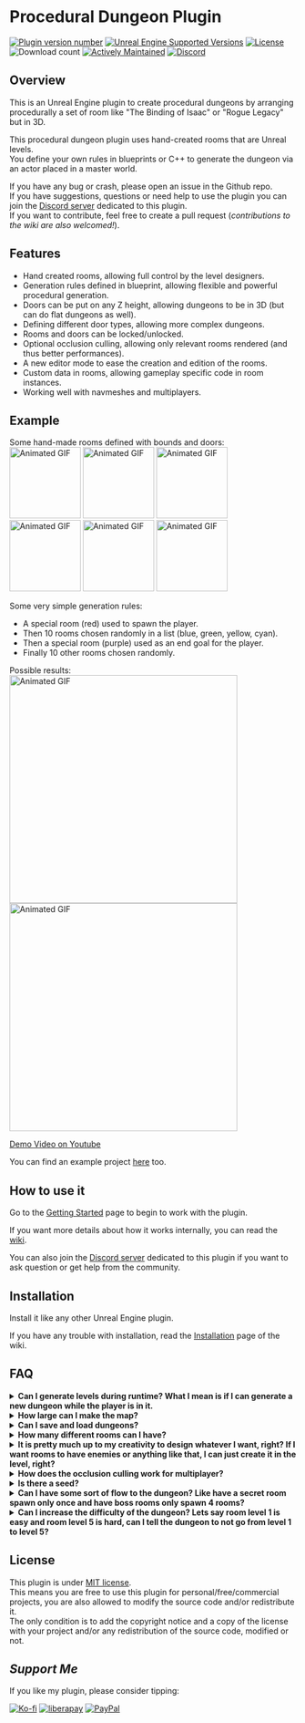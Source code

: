 # Procedural Dungeon Plugin

[![Plugin version number](https://img.shields.io/github/v/release/BenPyton/ProceduralDungeon?label=Version)](https://github.com/BenPyton/ProceduralDungeon/releases/latest)
[![Unreal Engine Supported Versions](https://img.shields.io/badge/Unreal_Engine-4.27_%7C_5.1_%7C_5.2_%7C_5.3_%7C_5.4-9455CE?logo=unrealengine)](https://github.com/BenPyton/ProceduralDungeon/releases)
[![License](https://img.shields.io/github/license/BenPyton/ProceduralDungeon?label=License&color=blue)](LICENSE)
![Download count](https://img.shields.io/github/downloads/BenPyton/ProceduralDungeon/total?label=Downloads)
[![Actively Maintained](https://img.shields.io/badge/Maintenance%20Level-Actively%20Maintained-green.svg)](https://gist.github.com/cheerfulstoic/d107229326a01ff0f333a1d3476e068d)
[![Discord](https://img.shields.io/discord/1182461404092055574?logo=discord&logoColor=white&label=Discord&color=%235865F2)][1]

## Overview

This is an Unreal Engine plugin to create procedural dungeons by arranging procedurally a set of room like "The Binding of Isaac" or "Rogue Legacy" but in 3D.

This procedural dungeon plugin uses hand-created rooms that are Unreal levels.\
You define your own rules in blueprints or C++ to generate the dungeon via an actor placed in a master world.

If you have any bug or crash, please open an issue in the Github repo.\
If you have suggestions, questions or need help to use the plugin you can join the [Discord server][1] dedicated to this plugin.\
If you want to contribute, feel free to create a pull request (*contributions to the wiki are also welcomed!*).

## Features

- Hand created rooms, allowing full control by the level designers.
- Generation rules defined in blueprint, allowing flexible and powerful procedural generation.
- Doors can be put on any Z height, allowing dungeons to be in 3D (but can do flat dungeons as well).
- Defining different door types, allowing more complex dungeons.
- Rooms and doors can be locked/unlocked. 
- Optional occlusion culling, allowing only relevant rooms rendered (and thus better performances).
- A new editor mode to ease the creation and edition of the rooms.
- Custom data in rooms, allowing gameplay specific code in room instances.
- Working well with navmeshes and multiplayers.

## Example

Some hand-made rooms defined with bounds and doors:\
<img src="https://github.com/BenPyton/ProceduralDungeon/wiki/Images/ProceduralDungeonDemo_RoomSpawn.gif" alt="Animated GIF" width="125"/>
<img src="https://github.com/BenPyton/ProceduralDungeon/wiki/Images/ProceduralDungeonDemo_RoomA.gif" alt="Animated GIF" width="125"/>
<img src="https://github.com/BenPyton/ProceduralDungeon/wiki/Images/ProceduralDungeonDemo_RoomB.gif" alt="Animated GIF" width="125"/>
<img src="https://github.com/BenPyton/ProceduralDungeon/wiki/Images/ProceduralDungeonDemo_RoomC.gif" alt="Animated GIF" width="125"/>
<img src="https://github.com/BenPyton/ProceduralDungeon/wiki/Images/ProceduralDungeonDemo_RoomD.gif" alt="Animated GIF" width="125"/>
<img src="https://github.com/BenPyton/ProceduralDungeon/wiki/Images/ProceduralDungeonDemo_RoomExit.gif" alt="Animated GIF" width="125"/>

Some very simple generation rules:
- A special room (red) used to spawn the player.
- Then 10 rooms chosen randomly in a list (blue, green, yellow, cyan).
- Then a special room (purple) used as an end goal for the player.
- Finally 10 other rooms chosen randomly.

Possible results:\
<img src="https://github.com/BenPyton/ProceduralDungeon/wiki/Images/ProceduralDungeonResult.gif" alt="Animated GIF" width="400"/>
<img src="https://github.com/BenPyton/ProceduralDungeon/wiki/Images/ProceduralDungeonResult2.gif" alt="Animated GIF" width="400"/>

[Demo Video on Youtube](http://www.youtube.com/watch?v=DmyNEd0YtDE "Procedural Dungeon Demo")<br>

You can find an example project [here](https://github.com/BenPyton/DungeonExample) too.

## How to use it

Go to the [Getting Started](https://github.com/BenPyton/ProceduralDungeon/wiki/Getting-Started) page to begin to work with the plugin.

If you want more details about how it works internally, you can read the [wiki](https://github.com/BenPyton/ProceduralDungeon/wiki/Home).

You can also join the [Discord server][1] dedicated to this plugin if you want to ask question or get help from the community.

## Installation

Install it like any other Unreal Engine plugin.

If you have any trouble with installation, read the [Installation](https://github.com/BenPyton/ProceduralDungeon/wiki/Installation) page of the wiki.

## FAQ

[comment]: # (Move the FAQ in a wiki page instead?)

<details>
<summary><b>Can I generate levels during runtime? What I mean is if I can generate a new dungeon while the player is in it.</b></summary>

> Yes, you can generate during runtime.\
> If you call the `Generate` function, then the previous rooms unload, and a new dungeon generate and load new rooms.\
> There is no map travel during the process, the player remains in the master map, only the dungeon's rooms are loaded/unloaded.

</details>

<details>
<summary><b>How large can I make the map?</b></summary>

> You are only limited by the performance of the machine your game runs on.\
> Mostly, the performance of the dungeon depends on the complexity of your rooms/meshes, and the hardware of your computer. The more details and diversity of actors there are, the more resources will be consumed on the computer.\
> To be able to generate a very large map, you will need to optimize the meshes/textures for the RAM and GPU, the collisions and number of dynamic actors (enemies, etc.) for CPU, etc.\
> The simple occlusion culling system I provide in the plugin is one (rudimentary) way to optimize the GPU side (less drawing).
> It is far from perfect but a good start.\
> You will need to do the other optimizations yourself.

</details>

<details>
<summary><b>Can I save and load dungeons?</b></summary>

> There is no save/load system implemented in the plugin. You will need to do it yourself.\
> I made this plugin for a rogue-like game, so I didn't made a save/load system of the dungeon.\
> A starting point will be to save the dungeon seed, and any other dynamic actors of your game.\
> You would set an ID for each actors in the room's levels that need to be saved (using the dungeon's seed). Then when you load a game you can retrieve the actors from their IDs in the generated dungeon, and apply the saved data to them.

</details>

<details>
<summary><b>How many different rooms can I have?</b></summary>

> You can have the number of room you want, there is not really a limit in the plugin.

</details>

<details>
<summary><b>It is pretty much up to my creativity to design whatever I want, right? If I want rooms to have enemies or anything like that, I can just create it in the level, right?</b></summary>

> Yes, you can design everything you want in the room. It is the purpose of the plugin: providing a generic way to generate a dungeon, without any compromise on the DA nor the game design.\
> If you want to add dynamic actors (like enemies, chests, etc.) I would suggest you to create spawners that you place in your room's levels, and spawn those actors after the dungeon generation.\
> For game save, you should provide a unique id (seed) for each spawner based on the dungeon's seed, so the random spawning of enemies or chest loot will be deterministic from the dungeon's seed.\
> For multiplayer, you should do the spawning only on the server side. The spawn command will be sent to the clients and the actors spawned will then be replicated correctly.

</details>

<details>
<summary><b>How does the occlusion culling work for multiplayer?</b></summary>

> The occlusion culling is client side. It will show only the room where the local player is and any adjacent rooms.\
> You can read further details about the occlusion culling system of this plugin from the [wiki page](https://github.com/BenPyton/ProceduralDungeon/wiki/Occlusion-Culling).\
> You can also disable the occlusion culling from the [plugin's settings](https://github.com/BenPyton/ProceduralDungeon/wiki/Plugin-Settings) and do it yourself in another way.

</details>

<details>
<summary><b>Is there a seed?</b></summary>

> Yes, there is a seed for the dungeon generation.\
> I made a parameter in the `DungeonGenerator` actor to have different types of seed:
> - You can have a fixed seed you can set in the actor which will be always used (useful for testing and debugging purpose, or to set manually the seed from the game).
> - You can have an incrementing seed, using the fixed seed for the first generation, then adding a value to it at each generation (useful for demonstration purpose).
> - You can have a random seed generated for each generation (for released game mostly, or to test quickly a lot of dungeon generations).

</details>

<details>
<summary><b>Can I have some sort of flow to the dungeon? Like have a secret room spawn only once and have boss rooms only spawn 4 rooms?</b></summary>

> Yes, you can define the flow you want for your dungeon. It is the purpose of the plugin.\
> There is the function [`ChooseNextRoomData`](https://github.com/BenPyton/ProceduralDungeon/wiki/Choose-Next-Room-Data) where you define what I call your "rules" of the dungeon.\
> You can, for example, check a minimum number of room before spawning a secret room, and then don't spawn it if you already have one in the dungeon.

</details>

<details>
<summary><b>Can I increase the difficulty of the dungeon? Lets say room level 1 is easy and room level 5 is hard, can I tell the dungeon to not go from level 1 to level 5?</b></summary>

> Of course, you can. To do that sort of thing, you should create a child blueprint of `RoomData` class to add new parameters like a `DifficultyLevel`, which you can set value for each rooms in your `RoomData` assets.\
> Then for example, in your [`ChooseNextRoomData`](https://github.com/BenPyton/ProceduralDungeon/wiki/Choose-Next-Room-Data) function you can choose a room depending on its difficulty level compared to the difficulty level of the previous room.

</details>

## License

This plugin is under [MIT license](LICENSE).\
This means you are free to use this plugin for personal/free/commercial projects, you are also allowed to modify the source code and/or redistribute it.\
The only condition is to add the copyright notice and a copy of the license with your project and/or any redistribution of the source code, modified or not.

## *Support Me*

 If you like my plugin, please consider tipping:

[![Ko-fi](https://img.shields.io/badge/Ko--fi-ff5f5f?style=for-the-badge)](https://ko-fi.com/M4M3NW2JV)
[![liberapay](https://img.shields.io/badge/liberapay-f6c915?style=for-the-badge)](https://liberapay.com/BenPyton/donate)
[![PayPal](https://img.shields.io/badge/PayPal-142c8e?style=for-the-badge)](https://www.paypal.com/donate/?hosted_button_id=9VWP66JU5DZXN)

[1]: https://discord.gg/YE2dPda2CC
